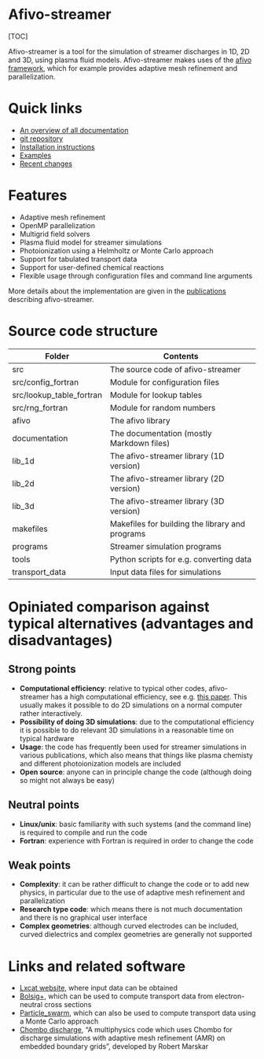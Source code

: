 # Afivo-streamer

[TOC]

Afivo-streamer is a tool for the simulation of streamer discharges in 1D, 2D and 3D,
using plasma fluid models. Afivo-streamer makes uses of the [afivo
framework](https://github.com/MD-CWI/afivo), which for example provides
adaptive mesh refinement and parallelization.

# Quick links

* <a href="pages.html">An overview of all documentation</a>
* [git repository](https://github.com/MD-CWI/afivo-streamer)
* [Installation instructions](documentation/installation.md)
* [Examples](documentation/examples.md)
* [Recent changes](https://github.com/MD-CWI/afivo-streamer/activity)

# Features

* Adaptive mesh refinement
* OpenMP parallelization
* Multigrid field solvers
* Plasma fluid model for streamer simulations
* Photoionization using a Helmholtz or Monte Carlo approach
* Support for tabulated transport data
* Support for user-defined chemical reactions
* Flexible usage through configuration files and command line arguments

More details about the implementation are given in the [publications](documentation/publications.md) describing afivo-streamer.

# Source code structure

Folder | Contents
---|---
src | The source code of afivo-streamer
src/config_fortran | Module for configuration files
src/lookup_table_fortran | Module for lookup tables
src/rng_fortran | Module for random numbers
afivo | The afivo library
documentation | The documentation (mostly Markdown files)
lib_1d | The afivo-streamer library (1D version)
lib_2d | The afivo-streamer library (2D version)
lib_3d | The afivo-streamer library (3D version)
makefiles | Makefiles for building the library and programs
programs | Streamer simulation programs
tools | Python scripts for e.g. converting data
transport_data | Input data files for simulations

# Opiniated comparison against typical alternatives (advantages and disadvantages)

## Strong points

* **Computational efficiency**: relative to typical other codes, afivo-streamer has a high computational efficiency, see e.g. [this paper](https://doi.org/10.1088/1361-6595/aad768). This usually makes it possible to do 2D simulations on a normal computer rather interactively.
* **Possibility of doing 3D simulations**: due to the computational efficiency it is possible to do relevant 3D simulations in a reasonable time on typical hardware
* **Usage**: the code has frequently been used for streamer simulations in various publications, which also means that things like plasma chemisty and different photoionization models are included
* **Open source**: anyone can in principle change the code (although doing so might not always be easy)

## Neutral points

* **Linux/unix**: basic familiarity with such systems (and the command line) is required to compile and run the code
* **Fortran**: experience with Fortran is required in order to change the code

## Weak points

* **Complexity**: it can be rather difficult to change the code or to add new physics, in particular due to the use of adaptive mesh refinement and parallelization
* **Research type code**: which means there is not much documentation and there is no graphical user interface
* **Complex geometries**: although curved electrodes can be included, curved dielectrics and complex geometries are generally not supported

# Links and related software

* [Lxcat website](https://lxcat.net), where input data can be obtained
* [Bolsig+](http://www.bolsig.laplace.univ-tlse.fr/), which can be used to compute transport data from electron-neutral cross sections
* [Particle_swarm](https://github.com/MD-CWI/particle_swarm), which can also be used to compute transport data using a Monte Carlo approach
* [Chombo discharge](https://github.com/chombo-discharge/chombo-discharge), “A multiphysics code which uses Chombo for discharge simulations with adaptive mesh refinement (AMR) on embedded boundary grids”, developed by Robert Marskar
